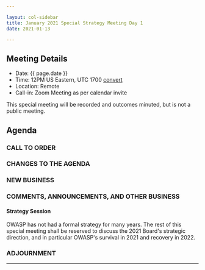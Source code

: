 ```yaml
---

layout: col-sidebar
title: January 2021 Special Strategy Meeting Day 1
date: 2021-01-13

---
```


## Meeting Details
- Date: {{ page.date }}
- Time: 12PM US Eastern, UTC 1700 [convert](https://www.timeanddate.com/worldclock/meetingdetails.html?year=2020&month=11&day=24&hour=17&min=0&sec=0&p1=16&p2=919&p3=78&p4=136&p5=137&p6=176&p7=179)
- Location: Remote
- Call-in: Zoom Meeting as per calendar invite

This special meeting will be recorded and outcomes minuted, but is not a public meeting.

## Agenda

### CALL TO ORDER

<!--
Board Members
- Grant Ongers, Martin Knobloch, Owen Pendlebury, Sherif Mansour, Vandana Verma Sehgal, Joubin Jabbari, Bil Corry

Guests
Andrew van der Stock, Tom Pappas, Dawn Aitken, Harold Blankenship, Lisa Jones, Alonna Stock, Kelly Santalucia
-->

### CHANGES TO THE AGENDA

### NEW BUSINESS


### COMMENTS, ANNOUNCEMENTS, AND OTHER BUSINESS

#### Strategy Session

OWASP has not had a formal strategy for many years. The rest of this special meeting shall be reserved to discuss the 2021 Board's strategic direction, and in particular OWASP's survival in 2021 and recovery in 2022. 

### ADJOURNMENT

***
